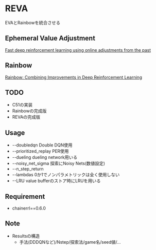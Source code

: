 # REVA
 
 EVAとRainbowを統合させる

 ## Ephemeral Value Adjustment
[Fast deep reinforcement learning using online adjustments from the past](https://arxiv.org/pdf/1810.08163.pdf)

 ## Rainbow
[Rainbow: Combining Improvements in Deep Reinforcement Learning](https://arxiv.org/pdf/1710.02298.pdf)

## TODO
- C51の実装
- Rainbowの完成版
- REVAの完成版

## Usage
- --doubledqn Double DQN使用
- --prioritized_replay PER使用
- --dueling dueling network用いる
- --noisy_net_sigma 探索にNoisy Nets(数値設定)
- --n_step_return 
- --lambdas 0か1でノンパラメトリックは全く使用しない
- --LRU value bufferのストア時にLRUを用いる

## Requirement
- chainerrl==0.6.0

## Note
- Resultsの構造
    - 手法(DDDQNなど)/Nstep/探索法/game名/seed値/...
